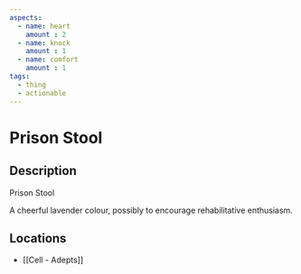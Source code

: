 ```yaml
---
aspects: 
  - name: heart
    amount : 2
  - name: knock
    amount : 1
  - name: comfort
    amount : 1
tags:
  - thing
  - actionable
---
```


# Prison Stool

## Description
Prison Stool

A cheerful lavender colour, possibly to encourage rehabilitative enthusiasm.
## Locations
- [[Cell - Adepts]]